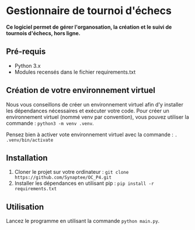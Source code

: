 # Gestionnaire de tournoi d'échecs

**Ce logiciel permet de gérer l'organosation, la création et le suivi de tournois d'échecs, hors ligne.**

##  Pré-requis
+ Python 3.x
+ Modules recensés dans le fichier requirements.txt

## Création de votre environnement virtuel

Nous vous conseillons de créer un environnement virtuel afin d'y installer les dépendances nécessaires et exécuter votre code. 
Pour créer un environnement virtuel (nommé venv par convention), vous pouvez utiliser la commande : `python3 -m venv .venv`.

Pensez bien à activer vote environnement virtuel avec la commande : `. .venv/bin/activate`

## Installation

1. Cloner le projet sur votre ordinateur : `git clone https://github.com/Synaptee/OC_P4.git`
2. Installer les dépendances en utilisant pip : `pip install -r requirements.txt`

## Utilisation

Lancez le programme en utilisant la commande `python main.py`.


